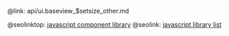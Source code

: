 @link: api/ui.baseview_$setsize_other.md

@seolinktop: [javascript component library](https://webix.com)
@seolink: [javascript library list](https://webix.com/widget/list/)